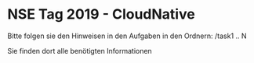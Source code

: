 # NSE Tag 2019 - CloudNative

Bitte folgen sie den Hinweisen in den Aufgaben in den Ordnern:
/task1 .. N

Sie finden dort alle benötigten Informationen